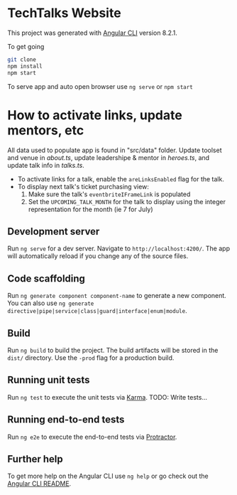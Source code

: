 # TechTalks Website

This project was generated with [Angular CLI](https://github.com/angular/angular-cli) version 8.2.1.

To get going
```bash
git clone
npm install
npm start
```

To serve app and auto open browser use `ng serve` or `npm start`

# How to activate links, update mentors, etc
All data used to populate app is found in "src/data" folder. Update toolset and venue in _about.ts_, update leadershipe & mentor in _heroes.ts_, and update talk info in _talks.ts_.

* To activate links for a talk, enable the `areLinksEnabled` flag for the talk.
* To display next talk's ticket purchasing view:
    1. Make sure the talk's `eventbriteIFrameLink` is populated
    1. Set the `UPCOMING_TALK_MONTH` for the talk to display using the integer representation for the month (ie 7 for July)



## Development server

Run `ng serve` for a dev server. Navigate to `http://localhost:4200/`. The app will automatically reload if you change any of the source files.

## Code scaffolding

Run `ng generate component component-name` to generate a new component. You can also use `ng generate directive|pipe|service|class|guard|interface|enum|module`.

## Build

Run `ng build` to build the project. The build artifacts will be stored in the `dist/` directory. Use the `-prod` flag for a production build.

## Running unit tests

Run `ng test` to execute the unit tests via [Karma](https://karma-runner.github.io).
TODO: Write tests...

## Running end-to-end tests

Run `ng e2e` to execute the end-to-end tests via [Protractor](http://www.protractortest.org/).

## Further help

To get more help on the Angular CLI use `ng help` or go check out the [Angular CLI README](https://github.com/angular/angular-cli/blob/master/README.md).
